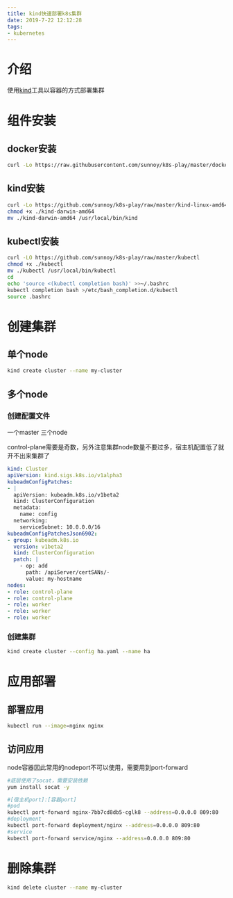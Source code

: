 ```yaml
---
title: kind快速部署k8s集群
date: 2019-7-22 12:12:28
tags:
- kubernetes
---
```

# 介绍

使用[kind](https://kind.sigs.k8s.io/docs/user/quick-start/)工具以容器的方式部署集群

<!--more-->


# 组件安装

## docker安装

```bash
curl -Lo https://raw.githubusercontent.com/sunnoy/k8s-play/master/docker-install.sh && bash docker-install.sh
```

## kind安装

```bash
curl -Lo https://github.com/sunnoy/k8s-play/raw/master/kind-linux-amd64
chmod +x ./kind-darwin-amd64
mv ./kind-darwin-amd64 /usr/local/bin/kind
```

## kubectl安装

```bash
curl -LO https://github.com/sunnoy/k8s-play/raw/master/kubectl
chmod +x ./kubectl
mv ./kubectl /usr/local/bin/kubectl
cd
echo 'source <(kubectl completion bash)' >>~/.bashrc
kubectl completion bash >/etc/bash_completion.d/kubectl
source .bashrc
```

# 创建集群

## 单个node

```bash
kind create cluster --name my-cluster
```

## 多个node

### 创建配置文件

一个master 三个node

control-plane需要是奇数，另外注意集群node数量不要过多，宿主机配置低了就开不出来集群了

```yaml
kind: Cluster
apiVersion: kind.sigs.k8s.io/v1alpha3
kubeadmConfigPatches:
- |
  apiVersion: kubeadm.k8s.io/v1beta2
  kind: ClusterConfiguration
  metadata:
    name: config
  networking:
    serviceSubnet: 10.0.0.0/16
kubeadmConfigPatchesJson6902:
- group: kubeadm.k8s.io
  version: v1beta2
  kind: ClusterConfiguration
  patch: |
    - op: add
      path: /apiServer/certSANs/-
      value: my-hostname
nodes:
- role: control-plane
- role: control-plane
- role: worker
- role: worker
- role: worker
```

### 创建集群

```bash
kind create cluster --config ha.yaml --name ha
```

# 应用部署

## 部署应用

```bash
kubectl run --image=nginx nginx
```

## 访问应用

node容器因此常用的nodeport不可以使用，需要用到port-forward

```bash
#底层使用了socat，需要安装依赖
yum install socat -y

#[宿主机port]:[容器port]
#pod
kubectl port-forward nginx-7bb7cd8db5-cglk8 --address=0.0.0.0 809:80
#deployment
kubectl port-forward deployment/nginx --address=0.0.0.0 809:80
#service
kubectl port-forward service/nginx --address=0.0.0.0 809:80
```

# 删除集群

```bash
kind delete cluster --name my-cluster
```

